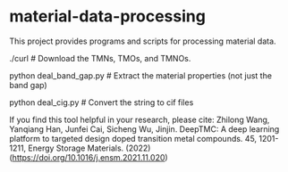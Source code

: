 # material-data-processing
This project provides programs and scripts for processing material data.

./curl # Download the TMNs, TMOs, and TMNOs.

python deal_band_gap.py # Extract the material properties (not just the band gap)

python deal_cig.py # Convert the string to cif files


If you find this tool helpful in your research, please cite:
Zhilong Wang, Yanqiang Han, Junfei Cai, Sicheng Wu, Jinjin. DeepTMC: A deep learning platform to targeted design doped transition metal compounds. 45, 1201-1211, Energy Storage Materials. (2022) (https://doi.org/10.1016/j.ensm.2021.11.020)
